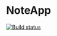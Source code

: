 # NoteApp

[![Build status](https://build.appcenter.ms/v0.1/apps/d712c7b1-14f9-4254-9ed2-f6d1b2744307/branches/develop/badge)](https://appcenter.ms)
